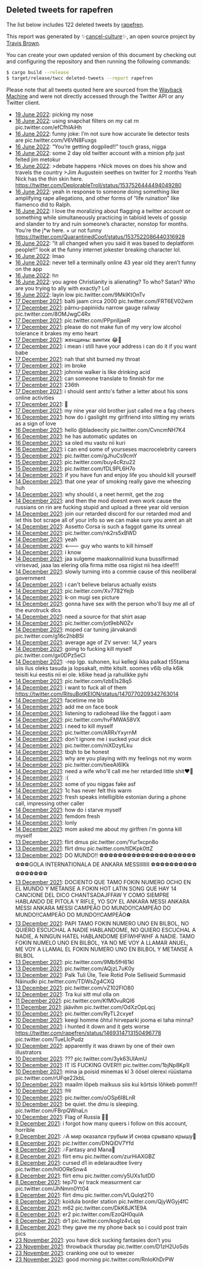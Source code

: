 ## Deleted tweets for rapefren

The list below includes 122 deleted tweets by
[rapefren](https://twitter.com/rapefren).



This report was generated by ✨[cancel-culture](https://github.com/travisbrown/cancel-culture)✨,
an open source project by [Travis Brown](https://twitter.com/travisbrown).

You can create your own updated version of this document by checking out and configuring the
repository and then running the following commands:

```bash
$ cargo build --release
$ target/release/twcc deleted-tweets --report rapefren
```

Please note that all tweets quoted here are sourced from the
[Wayback Machine](https://web.archive.org) and were not directly accessed through the Twitter API or
any Twitter client.

* [19 June 2022](https://web.archive.org/web/20220619052548/https://twitter.com/rapefren/status/1538390183179083776): picking my nose <!--1538390183179083776-->
* [16 June 2022](https://web.archive.org/web/20220616205902/https://twitter.com/rapefren/status/1537539411289722881): using snapchat filters on my cat rn pic.twitter.com/efCfhIAiHh <!--1537539411289722881-->
* [16 June 2022](https://web.archive.org/web/20220616205848/https://twitter.com/rapefren/status/1537538886272192512): funny joke: I’m not sure how accurate lie detector tests are pic.twitter.com/V6VN8Fuxgs <!--1537538886272192512-->
* [16 June 2022](https://web.archive.org/web/20220616204702/https://twitter.com/rapefren/status/1537537009883009024): “You’re getting dogpiled!!” touch grass, nigga <!--1537537009883009024-->
* [16 June 2022](https://web.archive.org/web/20220616204533/https://twitter.com/rapefren/status/1537536699647016961): some 2 day old twitter account with a minion pfp just felted jim metokur <!--1537536699647016961-->
* [16 June 2022](https://web.archive.org/web/20220616201438/https://twitter.com/rapefren/status/1537528878775795713): >debate happens >Nick moves on does his show and travels the country >Jim Augustein seethes on twitter for 2 months   Yeah Nick has the thin skin here. https://twitter.com/DeplorableTroll/status/1537526444494049280 <!--1537528878775795713-->
* [16 June 2022](https://web.archive.org/web/20220616201259/https://twitter.com/rapefren/status/1537528614769524747): yeah in response to someone doing something like amplifying rape allegations, and other forms of “life ruination” like flamenco did to Ralph. <!--1537528614769524747-->
* [16 June 2022](https://web.archive.org/web/20220616200729/https://twitter.com/rapefren/status/1537527022909591564): I love the moralizing about flagging a twitter account or something while simultaneously practicing in tabloid levels of gossip and slander to try and ruin someone’s character, nonstop for months. You’re the j*w here. + ur not funny https://twitter.com/QuarantinedCoof/status/1537522086440316928 <!--1537527022909591564-->
* [16 June 2022](https://web.archive.org/web/20220616200250/https://twitter.com/rapefren/status/1537526004981420034): “it all changed when you said it was based to deplatform people!!”  look at the funny internet jokester breaking character lol. <!--1537526004981420034-->
* [16 June 2022](https://web.archive.org/web/20220616200123/https://twitter.com/rapefren/status/1537525580295544833): lmao <!--1537525580295544833-->
* [16 June 2022](https://web.archive.org/web/20220616184130/https://twitter.com/rapefren/status/1537505402140692481): never tell a terminally online 43 year old they aren’t funny on the app <!--1537505402140692481-->
* [16 June 2022](https://web.archive.org/web/20220616042240/https://twitter.com/rapefren/status/1537289428313509888): hn <!--1537289428313509888-->
* [16 June 2022](https://web.archive.org/web/20220616040924/https://twitter.com/rapefren/status/1537286032768520193): you agree Christianity is alienating? To who? Satan? Who are you trying to ally with exactly? Lol <!--1537286032768520193-->
* [16 June 2022](https://web.archive.org/web/20220616031253/https://twitter.com/rapefren/status/1537271758025281538): layin low pic.twitter.com/9MkIKtOnTv <!--1537271758025281538-->
* [17 December 2021](https://web.archive.org/web/20211217164634/https://twitter.com/rapefren/status/1471883208862150656): balti jaam circa 2000 pic.twitter.com/FRT6EV02wm <!--1471883530120663044-->
* [17 December 2021](https://web.archive.org/web/20211217164634/https://twitter.com/rapefren/status/1471883208862150656): pärnu-papiniidu narrow gauge railway pic.twitter.com/8OMJwgC4Rx <!--1471883208862150656-->
* [17 December 2021](https://web.archive.org/web/20211217164406/https://twitter.com/rapefren/status/1471882590328180737): pic.twitter.com/PPpnlIjaeR <!--1471882590328180737-->
* [17 December 2021](https://web.archive.org/web/20211217164105/https://twitter.com/rapefren/status/1471881838692032515): please do not make fun of my very low alcohol tolerance it brakes my emo heart <!--1471882164576866313-->
* [17 December 2021](https://web.archive.org/web/20211217164152/https://twitter.com/rapefren/status/1471882068753801220): женщины: винтик 😂🤣 <!--1471882068753801220-->
* [17 December 2021](https://web.archive.org/web/20211217164140/https://twitter.com/rapefren/status/1471881926411751432): i mean i still have your address i can do it if you want babe <!--1471881926411751432-->
* [17 December 2021](https://web.archive.org/web/20211217163808/https://twitter.com/rapefren/status/1471881135248527361): nah that shit burned my throat <!--1471881838692032515-->
* [17 December 2021](https://web.archive.org/web/20211217163808/https://twitter.com/rapefren/status/1471881135248527361): im broke <!--1471881749747703817-->
* [17 December 2021](https://web.archive.org/web/20211217163808/https://twitter.com/rapefren/status/1471881135248527361): johnnie walker is like drinking acid <!--1471881135248527361-->
* [17 December 2021](https://web.archive.org/web/20211217141512/https://twitter.com/rapefren/status/1471845111332020235): can someone translate to finnish for me <!--1471845111332020235-->
* [17 December 2021](https://web.archive.org/web/20211217133934/https://twitter.com/rapefren/status/1471836161144508422): 236th <!--1471836161144508422-->
* [17 December 2021](https://web.archive.org/web/20211217133715/https://twitter.com/rapefren/status/1471835585870544899): i should sent antto's father a letter about his sons online activities <!--1471835585870544899-->
* [17 December 2021](https://web.archive.org/web/20211217125436/https://twitter.com/rapefren/status/1471824856656363529): 🍻 <!--1471825133933408256-->
* [17 December 2021](https://web.archive.org/web/20211217125436/https://twitter.com/rapefren/status/1471824856656363529): my nine year old brother just called me a fag cheers <!--1471824856656363529-->
* [16 December 2021](https://web.archive.org/web/20211216232859/https://twitter.com/rapefren/status/1471621822814867464): how do i gaslight my girlfriend into slitting my wrists as a sign of love <!--1471621822814867464-->
* [16 December 2021](https://web.archive.org/web/20211216224005/https://twitter.com/rapefren/status/1471601503999860746): hello  @bladeecity  pic.twitter.com/CvncmNH7K4 <!--1471601503999860746-->
* [16 December 2021](https://web.archive.org/web/20211216164610/https://twitter.com/rapefren/status/1471510125915488260): he has automatic updates on <!--1471510125915488260-->
* [16 December 2021](https://web.archive.org/web/20211216121151/https://twitter.com/rapefren/status/1471451714318483464): sa oled mu vastu nii kuri <!--1471451714318483464-->
* [16 December 2021](https://web.archive.org/web/20211216024446/https://twitter.com/rapefren/status/1471308996887949316): i can end some of yourseses macrocelebrity careers <!--1471308996887949316-->
* [15 December 2021](https://web.archive.org/web/20211215233245/https://twitter.com/rapefren/status/1471260662848446464): pic.twitter.com/gJhuCs9cmY <!--1471260662848446464-->
* [15 December 2021](https://web.archive.org/web/20211215151816/https://twitter.com/rapefren/status/1471134718850654208): pic.twitter.com/buy4cRzu22 <!--1471134718850654208-->
* [15 December 2021](https://web.archive.org/web/20211215150443/https://twitter.com/rapefren/status/1471132727692902421): pic.twitter.com/fDL9PL6H7o <!--1471132727692902421-->
* [14 December 2021](https://web.archive.org/web/20211214213529/https://twitter.com/rapefren/status/1470868751595839494): if you have fun and enjoy life you should kill yourself <!--1470868751595839494-->
* [14 December 2021](https://web.archive.org/web/20211214212055/https://twitter.com/rapefren/status/1470864395102208003): that one year of smoking really gave me wheezing huh <!--1470864395102208003-->
* [14 December 2021](https://web.archive.org/web/20211214210151/https://twitter.com/rapefren/status/1470860333887729664): why should i, a neet hermit, get the zog <!--1470860333887729664-->
* [14 December 2021](https://web.archive.org/web/20211214202559/https://twitter.com/rapefren/status/1470851286035750913): and then the mod doesnt even work cause the russians on rin are fucking stupid and upload a three year old version <!--1470851505829957636-->
* [14 December 2021](https://web.archive.org/web/20211214202559/https://twitter.com/rapefren/status/1470851286035750913): join our retarded discord for our retarded mod and let this bot scrape all of your info so we can make sure you arent an alt <!--1470851431934697475-->
* [14 December 2021](https://web.archive.org/web/20211214202559/https://twitter.com/rapefren/status/1470851286035750913): Assetto Corsa is such a faggot game its unreal <!--1470851286035750913-->
* [14 December 2021](https://web.archive.org/web/20211214202520/https://twitter.com/rapefren/status/1470850577009680390): pic.twitter.com/nk2rs5xBWD <!--1470850607426805766-->
* [14 December 2021](https://web.archive.org/web/20211214202520/https://twitter.com/rapefren/status/1470850577009680390): yeah <!--1470850577009680390-->
* [14 December 2021](https://web.archive.org/web/20211214192612/https://twitter.com/rapefren/status/1470837510855176194): <--- guy who wants to kill himself <!--1470837510855176194-->
* [14 December 2021](https://web.archive.org/web/20211214192904/https://twitter.com/rapefren/status/1470836968477057026): i know <!--1470836968477057026-->
* [14 December 2021](https://web.archive.org/web/20211214192558/https://twitter.com/rapefren/status/1470836161908289539): jaa sulgeme maakonnaliinid kuna bussifirmad virisevad, jaaa las elering olla firma mitte osa riigist nii hea idee!!!! <!--1470836539085275138-->
* [14 December 2021](https://web.archive.org/web/20211214192558/https://twitter.com/rapefren/status/1470836161908289539): slowly turning into a commie cause of this neoliberal government <!--1470836161908289539-->
* [14 December 2021](https://web.archive.org/web/20211214191810/https://twitter.com/rapefren/status/1470834213867950085): i can't believe belarus actually exists <!--1470834213867950085-->
* [14 December 2021](https://web.archive.org/web/20211214190857/https://twitter.com/rapefren/status/1470831921521471497): pic.twitter.com/Xv7782Yejb <!--1470831921521471497-->
* [14 December 2021](https://web.archive.org/web/20211214185126/https://twitter.com/rapefren/status/1470827494999789573): k-on mugi sex picture <!--1470827494999789573-->
* [14 December 2021](https://web.archive.org/web/20211214184510/https://twitter.com/rapefren/status/1470825936673198092): gonna have sex with the person who'll buy me all of the eurotruck dlcs <!--1470825936673198092-->
* [14 December 2021](https://web.archive.org/web/20211214180654/https://twitter.com/rapefren/status/1470816283910455300): need a source for that shirt asap <!--1470816283910455300-->
* [14 December 2021](https://web.archive.org/web/20211214180633/https://twitter.com/rapefren/status/1470816178662739980): pic.twitter.com/jot9ebN0Zv <!--1470816178662739980-->
* [14 December 2021](https://web.archive.org/web/20211214174009/https://twitter.com/rapefren/status/1470809574957621259): moped car tuning järvakandi pic.twitter.com/g16c2hbB5I <!--1470809574957621259-->
* [14 December 2021](https://web.archive.org/web/20211214173049/https://twitter.com/rapefren/status/1470807195444994050): average age of ZV server: 14,7 years <!--1470807414018564108-->
* [14 December 2021](https://web.archive.org/web/20211214173049/https://twitter.com/rapefren/status/1470807195444994050): going to fucking kill myself pic.twitter.com/gx0DPz5eCl <!--1470807195444994050-->
* [14 December 2021](https://web.archive.org/web/20211214172447/https://twitter.com/rapefren/status/1470805679707414536): -rep lgp. suhonen, kui kellegi ikka palkad t55tama siis ilus oleks tasuda ja lopsakalt, mitte kitsilt. soomes v6ib olla k6ik teisiti kui eestis nii ei ole. k6ike head ja rahulikke pyhi <!--1470805679707414536-->
* [14 December 2021](https://web.archive.org/web/20211214171953/https://twitter.com/rapefren/status/1470804474264436740): pic.twitter.com/IzbEls28q5 <!--1470804474264436740-->
* [14 December 2021](https://web.archive.org/web/20211214171933/https://twitter.com/rapefren/status/1470804353107824640): i want to fuck all of them https://twitter.com/RitsuBotKEION/status/1470770209342763014 <!--1470804353107824640-->
* [14 December 2021](https://web.archive.org/web/20211214170632/https://twitter.com/rapefren/status/1470801093529636864): facetime me bb <!--1470801791650574345-->
* [14 December 2021](https://web.archive.org/web/20211214170632/https://twitter.com/rapefren/status/1470801093529636864): add me on face book <!--1470801093529636864-->
* [14 December 2021](https://web.archive.org/web/20211214164829/https://twitter.com/rapefren/status/1470796548820848647): listening to radiohead like the faggot i aam <!--1470796548820848647-->
* [14 December 2021](https://web.archive.org/web/20211214164632/https://twitter.com/rapefren/status/1470796067017007110): pic.twitter.com/hvFMWA58VX <!--1470796067017007110-->
* [14 December 2021](https://web.archive.org/web/20211214162450/https://twitter.com/rapefren/status/1470790582863900672): i need to kill myself <!--1470790582863900672-->
* [14 December 2021](https://web.archive.org/web/20211214153010/https://twitter.com/rapefren/status/1470776779573014535): pic.twitter.com/ARRxYxyrnM <!--1470776779573014535-->
* [14 December 2021](https://web.archive.org/web/20211214152738/https://twitter.com/rapefren/status/1470776151274659857): don't ignore me i sucked your dick <!--1470776151274659857-->
* [14 December 2021](https://web.archive.org/web/20211214152640/https://twitter.com/rapefren/status/1470775926501916677): pic.twitter.com/niXDzytLku <!--1470775926501916677-->
* [14 December 2021](https://web.archive.org/web/20211214151033/https://twitter.com/rapefren/status/1470771878436511753): tbqh to be honest <!--1470772419686191116-->
* [14 December 2021](https://web.archive.org/web/20211214151033/https://twitter.com/rapefren/status/1470771878436511753): why are you playing with my feelings not my worm <!--1470771878436511753-->
* [14 December 2021](https://web.archive.org/web/20211214150359/https://twitter.com/rapefren/status/1470770270600409106): pic.twitter.com/tieeAI6IKk <!--1470770270600409106-->
* [14 December 2021](https://web.archive.org/web/20211214145501/https://twitter.com/rapefren/status/1470767975598899200): need a wife who'll call me her retarded little shit❤️‍🔥 <!--1470767975598899200-->
* [14 December 2021](https://web.archive.org/web/20211214143825/https://twitter.com/rapefren/status/1470762149626712070): :( <!--1470762149626712070-->
* [14 December 2021](https://web.archive.org/web/20211214135804/https://twitter.com/rapefren/status/1470753538733133830): some of you niggas fake asf <!--1470753538733133830-->
* [14 December 2021](https://web.archive.org/web/20211214131530/https://twitter.com/rapefren/status/1470742959985418241): 1c has never felt this warm <!--1470742959985418241-->
* [14 December 2021](https://web.archive.org/web/20211214123619/https://twitter.com/rapefren/status/1470733119653302278): fresh speaks intelligible estonian during a phone call, impressing other caller <!--1470733119653302278-->
* [14 December 2021](https://web.archive.org/web/20211214115931/https://twitter.com/rapefren/status/1470723814145286152): how do i starve myself <!--1470723814145286152-->
* [14 December 2021](https://web.archive.org/web/20211214112011/https://twitter.com/rapefren/status/1470713911301206016): femdom fresh <!--1470713911301206016-->
* [14 December 2021](https://web.archive.org/web/20211214111420/https://twitter.com/rapefren/status/1470712469081448457): lonly <!--1470712469081448457-->
* [14 December 2021](https://web.archive.org/web/20211214110331/https://twitter.com/rapefren/status/1470709737574608898): mom asked me about my girlfren i'm gonna kill myself <!--1470709737574608898-->
* [13 December 2021](https://web.archive.org/web/20211213224050/https://twitter.com/rapefren/status/1470522842559270917): flirt dmus pic.twitter.com/Yur1xcpn8o <!--1470523214904414208-->
* [13 December 2021](https://web.archive.org/web/20211213224050/https://twitter.com/rapefren/status/1470522842559270917): flirt dmu pic.twitter.com/tlDKpk0ttZ <!--1470522842559270917-->
* [13 December 2021](https://web.archive.org/web/20211213223453/https://twitter.com/rapefren/status/1470521338246934529): DO MUNDO!! ⚽️⚽️⚽️⚽️⚽️⚽️⚽️⚽️⚽️⚽️⚽️⚽️⚽️⚽️⚽️⚽️⚽️⚽️⚽️⚽️⚽️⚽️⚽️⚽️GOLA INTERNATIONALA DE ANKARA MESSIIIIIII ⚽️⚽️⚽️⚽️⚽️⚽️⚽️⚽️⚽️⚽️⚽️⚽️⚽️⚽️⚽️⚽️⚽️ <!--1470521341438791686-->
* [13 December 2021](https://web.archive.org/web/20211213223453/https://twitter.com/rapefren/status/1470521338246934529): DOCIENTO QUE TAMO FOKIN NUMERO OCHO EN EL MUNDO Y METANSE A FOKIN HOT LATIN SONG QUE HAY 14 CANCIONE DEL DICO CHANTSADAJFFAW Y COMO SIEMPRE HABLANDO DE PITOLA Y RIFLE, YO SOY EL ANKARA MESSI ANKARA MESSI ANKARA MESSI CAMPEÃO DO MUNDO!!CAMPEÃO DO MUNDO!!CAMPEÃO DO MUNDO!!CAMPEÃO⚽️ <!--1470521339844960256-->
* [13 December 2021](https://web.archive.org/web/20211213223453/https://twitter.com/rapefren/status/1470521338246934529): PAPI TAMO FOKIN NUMERO UNO EN BILBOL, NO QUIERO ESCUCHAL A NADIE HABLANDOME, NO QUIERO ESCUCHAL A NADIE, A NINGUN HATEL HABLANDOME EIFIWHFWHF A NADIE. TAMO FOKIN NUMELO UNO EN BILBOL, YA NO ME VOY A LLAMAR ANUEL, ME VOY A LLAMAL EL FOKIN NUMERO UNO EN BILBOL Y METANSE A BILBOL <!--1470521338246934529-->
* [13 December 2021](https://web.archive.org/web/20211213131854/https://twitter.com/rapefren/status/1470381335143403527): pic.twitter.com/9Mb5fH61kI <!--1470381335143403527-->
* [13 December 2021](https://web.archive.org/web/20211213102138/https://twitter.com/rapefren/status/1470336837633949697): pic.twitter.com/AQjzL7uK0y <!--1470336837633949697-->
* [13 December 2021](https://web.archive.org/web/20211213091551/https://twitter.com/rapefren/status/1470320258619691009): Palk Tuli Üle, Teie Rotid Pole Selliseid Summasid Näinudki pic.twitter.com/TDWsZg4CXQ <!--1470320258619691009-->
* [13 December 2021](https://web.archive.org/web/20211213002319/https://twitter.com/rapefren/status/1470186241312403456): pic.twitter.com/vZ102FlO80 <!--1470186241312403456-->
* [12 December 2021](https://web.archive.org/web/20211212171605/https://twitter.com/rapefren/status/1470076064672239621): Tra kui sitt mul olla on <!--1470076064672239621-->
* [11 December 2021](https://web.archive.org/web/20211212003442/https://twitter.com/rapefren/status/1469797816230813696): pic.twitter.com/KfM0vuRQI6 <!--1469797816230813696-->
* [11 December 2021](https://web.archive.org/web/20211211140134/https://twitter.com/rapefren/status/1469659687121563654): jäävihm pic.twitter.com/OdXzOpLqcj <!--1469659687121563654-->
* [10 December 2021](https://web.archive.org/web/20211210202416/https://twitter.com/rapefren/status/1469400676329476109): pic.twitter.com/RyTL2cxyef <!--1469400676329476109-->
* [10 December 2021](https://web.archive.org/web/20211210195005/https://twitter.com/rapefren/status/1469391104600645632): keegi homme õhtul hirveparki jooma ei taha minna? <!--1469391104600645632-->
* [10 December 2021](https://web.archive.org/web/20211210153737/https://twitter.com/rapefren/status/1469326434581856261): i hunted it down and it gets worse  https://twitter.com/rapefren/status/1469314713150496778  pic.twitter.com/TueLIcPudz <!--1469326434581856261-->
* [10 December 2021](https://web.archive.org/web/20211210145125/https://twitter.com/rapefren/status/1469315219126165510): apparently it was drawn by one of their own illustrators <!--1469316525354070020-->
* [10 December 2021](https://web.archive.org/web/20211210152840/https://twitter.com/rapefren/status/1469314713150496778): ??? pic.twitter.com/3yk63UIAmU <!--1469315219126165510-->
* [10 December 2021](https://web.archive.org/web/20211210152840/https://twitter.com/rapefren/status/1469314713150496778): IT IS FUCKING OVER!!! pic.twitter.com/1bjNp8Kp1I <!--1469314713150496778-->
* [10 December 2021](https://web.archive.org/web/20211210123819/https://twitter.com/rapefren/status/1469283561949835271): mina ja poisid minemas kl 3 öösel olerexi rüüstama pic.twitter.com/rUFqe22kbL <!--1469283561949835271-->
* [10 December 2021](https://web.archive.org/web/20211210120236/https://twitter.com/rapefren/status/1469275061798551559): maailm lõpeb maikuus siis kui kõrtsis lõhkeb pomm!!! <!--1469275061798551559-->
* [10 December 2021](https://web.archive.org/web/20211210115803/https://twitter.com/rapefren/status/1469273882850996230): মিউ <!--1469274864368373761-->
* [10 December 2021](https://web.archive.org/web/20211210115803/https://twitter.com/rapefren/status/1469273882850996230): pic.twitter.com/oOSp6I8LnR <!--1469273882850996230-->
* [10 December 2021](https://web.archive.org/web/20211210111008/https://twitter.com/rapefren/status/1469261842933555204): be quiet. the dmu is sleeping. pic.twitter.com/FBrpQWnaLn <!--1469261842933555204-->
* [10 December 2021](https://web.archive.org/web/20211210092445/https://twitter.com/rapefren/status/1469235340393205760): Flag of Russia 🏳️‍🌈 <!--1469235340393205760-->
* [ 9 December 2021](https://web.archive.org/web/20211209202930/https://twitter.com/rapefren/status/1469040241176682496): i forgot how many queers i follow on this account, horrible <!--1469040241176682496-->
* [ 9 December 2021](https://web.archive.org/web/20211209161445/https://twitter.com/rapefren/status/1468975925652082693): 🎶А мир оказался грубым И снова срывало крышу🥁 <!--1468975925652082693-->
* [ 8 December 2021](https://web.archive.org/web/20211208223443/https://twitter.com/rapefren/status/1468708807685685251): pic.twitter.com/DNQiDV7Yfd <!--1468708807685685251-->
* [ 8 December 2021](https://web.archive.org/web/20211208222038/https://twitter.com/rapefren/status/1468705827129380865): 🎶Fantasy and Mana💫 <!--1468705827129380865-->
* [ 8 December 2021](https://web.archive.org/web/20211208221818/https://twitter.com/rapefren/status/1468705236126781444): flirt emu pic.twitter.com/zurHiAXGBZ <!--1468705236126781444-->
* [ 8 December 2021](https://web.archive.org/web/20211208190201/https://twitter.com/rapefren/status/1468657079846162435): cursed d1 in edelaraudtee livery pic.twitter.com/hI0OReSnw4 <!--1468657079846162435-->
* [ 8 December 2021](https://web.archive.org/web/20211208190137/https://twitter.com/rapefren/status/1468655722460323846): flirt emu pic.twitter.com/y5UXs1utDD <!--1468655722460323846-->
* [ 8 December 2021](https://web.archive.org/web/20211208185438/https://twitter.com/rapefren/status/1468653954213064707): tep70 w/ track measurment car pic.twitter.com/JhNmm0Yt04 <!--1468654352994873352-->
* [ 8 December 2021](https://web.archive.org/web/20211208185438/https://twitter.com/rapefren/status/1468653954213064707): flirt dmu pic.twitter.com/VLQulqt2T0 <!--1468654217476857856-->
* [ 8 December 2021](https://web.archive.org/web/20211208185438/https://twitter.com/rapefren/status/1468653954213064707): koidula border station pic.twitter.com/QjyWGyj4fC <!--1468654154864377871-->
* [ 8 December 2021](https://web.archive.org/web/20211208185438/https://twitter.com/rapefren/status/1468653954213064707): m62 pic.twitter.com/DkK6JK1E9A <!--1468654096550924297-->
* [ 8 December 2021](https://web.archive.org/web/20211208185438/https://twitter.com/rapefren/status/1468653954213064707): er2 pic.twitter.com/EzoQH0qulA <!--1468654052057694218-->
* [ 8 December 2021](https://web.archive.org/web/20211208185438/https://twitter.com/rapefren/status/1468653954213064707): dr1 pic.twitter.com/kogIz4vLqq <!--1468654007736573952-->
* [ 8 December 2021](https://web.archive.org/web/20211208185438/https://twitter.com/rapefren/status/1468653954213064707): they gave me my phone back so i could post train pics <!--1468653954213064707-->
* [23 November 2021](https://web.archive.org/web/20211123193728/https://twitter.com/rapefren/status/1463096911053864965): you have dick sucking fantasies don't you <!--1463096911053864965-->
* [23 November 2021](https://web.archive.org/web/20211123190649/https://twitter.com/rapefren/status/1463090677420544006): throwback thursday pic.twitter.com/D1zH2Uo5ds <!--1463090677420544006-->
* [23 November 2021](https://web.archive.org/web/20211123180631/https://twitter.com/rapefren/status/1463079094007091203): cranking one out to weezer <!--1463079094007091203-->
* [23 November 2021](https://web.archive.org/web/20211123154956/https://twitter.com/rapefren/status/1463051232008982533): good morning pic.twitter.com/RnIoKhDrPW <!--1463051232008982533-->
